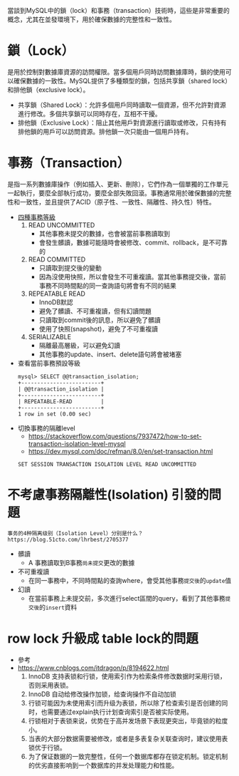 當談到MySQL中的鎖（lock）和事務（transaction）技術時，這些是非常重要的概念，尤其在並發環境下，用於確保數據的完整性和一致性。

# 鎖（Lock） 
是用於控制對數據庫資源的訪問權限。當多個用戶同時訪問數據庫時，鎖的使用可以確保數據的一致性。MySQL提供了多種類型的鎖，包括共享鎖（shared lock）和排他鎖（exclusive lock）。

- 共享鎖（Shared Lock）：允許多個用戶同時讀取一個資源，但不允許對資源進行修改。多個共享鎖可以同時存在，互相不干擾。
- 排他鎖（Exclusive Lock）：阻止其他用戶對資源進行讀取或修改，只有持有排他鎖的用戶可以訪問資源。排他鎖一次只能由一個用戶持有。

# 事務（Transaction） 
是指一系列數據庫操作（例如插入、更新、刪除），它們作為一個單獨的工作單元一起執行，要麼全部執行成功，要麼全部失敗回滾。事務通常用於確保數據的完整性和一致性，並且提供了ACID（原子性、一致性、隔離性、持久性）特性。
- [四種事務等級](https://dev.mysql.com/doc/refman/8.0/en/innodb-transaction-isolation-levels.html)
    1. READ UNCOMMITTED
        - 其他事務未提交的數據，也會被當前事務讀取到
        - 會發生髒讀，數據可能隨時會被修改、commit、rollback，是不可靠的
    2. READ COMMITTED
        - 只讀取到提交後的變動
        - 因為沒使用快照，所以會發生不可重複讀。當其他事務提交後，當前事務不同時間點的同一查詢語句將會有不同的結果
    3. REPEATABLE READ
        - InnoDB默認
        - 避免了髒讀、不可重複讀，但有幻讀問題
        - 只讀取到commit後的訊息，所以避免了髒讀
        - 使用了快照(snapshot)，避免了不可重複讀        
    4. SERIALIZABLE
        - 隔離最高層級，可以避免幻讀
        - 其他事務的update、insert、delete語句將會被堵塞
- 查看當前事務預設等級
    ```mysql
    mysql> SELECT @@transaction_isolation;
    +-------------------------+
    | @@transaction_isolation |
    +-------------------------+
    | REPEATABLE-READ         |
    +-------------------------+
    1 row in set (0.00 sec)
    ```
- 切換事務的隔離level    
    - https://stackoverflow.com/questions/7937472/how-to-set-transaction-isolation-level-mysql
    - https://dev.mysql.com/doc/refman/8.0/en/set-transaction.html
    ```mysql
    SET SESSION TRANSACTION ISOLATION LEVEL READ UNCOMMITTED
    ```
# 不考慮事務隔離性(Isolation) 引發的問題
    事务的4种隔离级别（Isolation Level）分别是什么？
    https://blog.51cto.com/lhrbest/2705377
- 髒讀
    - A 事務讀取到B事務`尚未提交`更改的數據
- 不可重複讀
    - 在同一事務中，不同時間點的查詢where，會受其他事務`提交後`的`update`值
- 幻讀
    - 在當前事務上未提交前，多次進行select區間的query，看到了其他事務`提交後`的`insert`資料

# row lock 升級成 table lock的問題
- 參考
- https://www.cnblogs.com/itdragon/p/8194622.html
    1. InnoDB 支持表锁和行锁，使用索引作为检索条件修改数据时采用行锁，否则采用表锁。
    2. InnoDB 自动给修改操作加锁，给查询操作不自动加锁
    3. 行锁可能因为未使用索引而升级为表锁，所以除了检查索引是否创建的同时，也需要通过explain执行计划查询索引是否被实际使用。
    4. 行锁相对于表锁来说，优势在于高并发场景下表现更突出，毕竟锁的粒度小。
    5. 当表的大部分数据需要被修改，或者是多表复杂关联查询时，建议使用表锁优于行锁。
    6. 为了保证数据的一致完整性，任何一个数据库都存在锁定机制。锁定机制的优劣直接影响到一个数据库的并发处理能力和性能。    